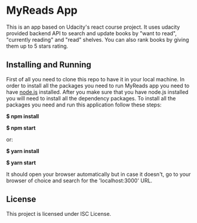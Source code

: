 # MyReads App

This is an app based on Udacity's react course project. It uses udacity provided backend API
to search and update books by "want to read", "currently reading" and "read" shelves.
You can also rank books by giving them up to 5 stars rating.

## Installing and Running

First of all you need to clone this repo to have it in your local machine.
In order to install all the packages you need to run MyReads app you need to have
[node.js](www.nodejs.org) installed.
After you make sure that you have node.js installed you will need to install all the dependency packages.
To install all the packages you need and run this application follow these steps:

  __$ npm install__ 
  
  __$ npm start__

or: 

__$ yarn install__

__$ yarn start__

It should open your browser automatically but in case it doesn't, go to your browser
of choice and search for the 'localhost:3000' URL.

## License

This project is licensed under ISC License.
